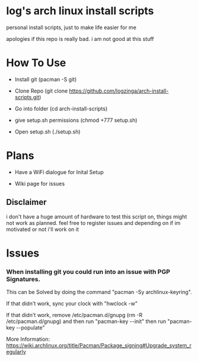 # log's arch linux install scripts
personal install scripts, just to make life easier for me

apologies if this repo is really bad. i am not good at this stuff

# How To Use

* Install git (pacman -S git)

* Clone Repo (git clone https://github.com/logzinga/arch-install-scripts.git)

* Go into folder (cd arch-install-scripts)

* give setup.sh permissions (chmod +777 setup.sh)

* Open setup.sh (./setup.sh)

# Plans
* Have a WiFi dialogue for Inital Setup

* Wiki page for issues

## Disclaimer

i don't have a huge amount of hardware to test this script on, things might not work as planned. feel free to register issues and depending on if im motivated or not i'll work on it

# Issues

### When installing git you could run into an issue with PGP Signatures.

This can be Solved by doing the command "pacman -Sy archlinux-keyring".

If that didn't work, sync your clock with "hwclock -w"

If that didn't work, remove /etc/pacman.d/gnupg (rm -R /etc/pacman.d/gnupg) and then run "pacman-key --init" then run "pacman-key --populate"

More Information: https://wiki.archlinux.org/title/Pacman/Package_signing#Upgrade_system_regularly
